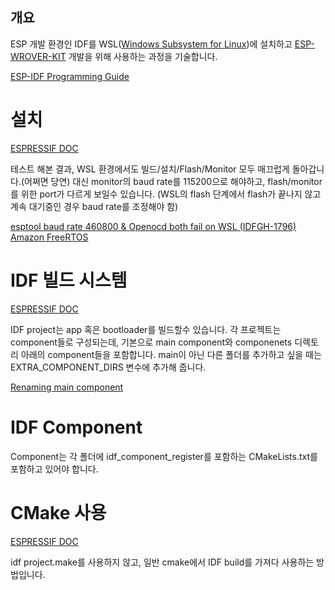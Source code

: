 ## 개요
ESP 개발 환경인 IDF를 WSL([Windows Subsystem for Linux](https://docs.microsoft.com/ko-kr/windows/wsl/install-win10))에 설치하고 
[ESP-WROVER-KIT](https://docs.espressif.com/projects/esp-idf/en/latest/hw-reference/get-started-wrover-kit.html) 
개발을 위해 사용하는 과정을 기술합니다.

[ESP-IDF Programming Guide](https://docs.espressif.com/projects/esp-idf/en/latest/)

# 설치

[ESPRESSIF DOC](https://docs.espressif.com/projects/esp-idf/en/latest/get-started/linux-setup.html)

테스트 해본 결과, WSL 환경에서도 빌드/설치/Flash/Monitor 모두 매끄럽게 돌아갑니다.(어쩌면 당연)
대신 monitor의 baud rate를 115200으로 해야하고, flash/monitor를 위한 port가 다르게 보일수 있습니다.
(WSL의 flash 단계에서 flash가 끝나지 않고 계속 대기중인 경우 baud rate를 조정해야 함)

[esptool baud rate 460800 & Openocd both fail on WSL (IDFGH-1796)](https://github.com/espressif/esp-idf/issues/4008)
[Amazon FreeRTOS](https://docs.aws.amazon.com/ko_kr/freertos/latest/userguide/getting_started_espressif.html)

# IDF 빌드 시스템

[ESPRESSIF DOC](https://docs.espressif.com/projects/esp-idf/en/latest/api-guides/build-system.html#)

IDF project는 app 혹은 bootloader를 빌드할수 있습니다.
각 프로젝트는 component들로 구성되는데, 기본으로 main component와 componenets 디렉토리 아래의 component들을 포함합니다.
main이 아닌 다른 폴더를 추가하고 싶을 때는 EXTRA_COMPONENT_DIRS 변수에 추가해 줍니다.

[Renaming main component](https://docs.espressif.com/projects/esp-idf/en/latest/api-guides/build-system.html#rename-main)

# IDF Component

Component는 각 폴더에 idf_component_register를 포함하는 CMakeLists.txt를 포함하고 있어야 합니다.

# CMake 사용

[ESPRESSIF DOC](https://docs.espressif.com/projects/esp-idf/en/latest/api-guides/build-system.html#using-esp-idf-in-custom-cmake-projects)

idf project.make를 사용하지 않고, 일반 cmake에서 IDF build를 가져다 사용하는 방법입니다.






